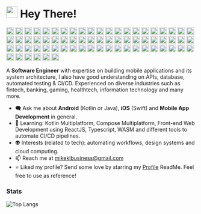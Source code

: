 <h1><img src="https://emojis.slackmojis.com/emojis/images/1643514588/5906/this-is-fine-fire.gif?1643514588" width="30"/> Hey There!</h1>

<p>
  <img src="https://img.shields.io/badge/android-%233DDC84.svg?style=for-the-badge&logo=android&logoColor=white" height="20px">
  <img src="https://img.shields.io/badge/kotlin-%237F52FF.svg?style=for-the-badge&logo=kotlin&logoColor=white" height="20px">
  <img src="https://custom-icon-badges.demolab.com/badge/java-%23f89820.svg?style=for-the-badge&logo=java&logoColor=white" height="20px">
  <img src="https://img.shields.io/badge/xml-%23767C52.svg?style=for-the-badge&logo=xml&logoColor=white" height="20px">
  <img src="https://img.shields.io/badge/ios-%23000000.svg?style=for-the-badge&logo=apple&logoColor=white" height="20px">
  <img src="https://img.shields.io/badge/swift-%23f05035.svg?style=for-the-badge&logo=swift&logoColor=white" height="20px">
  <img src="https://img.shields.io/badge/rust-%23b74103.svg?style=for-the-badge&logo=rust&logoColor=white" height="20px">
  <img src="https://img.shields.io/badge/dart-%230175C2.svg?style=for-the-badge&logo=dart&logoColor=white" height="20px">
  <img src="https://img.shields.io/badge/html5-%23E44D26.svg?style=for-the-badge&logo=html5&logoColor=white" height="20px">
  <img src="https://img.shields.io/badge/css3-%232664dde4.svg?style=for-the-badge&logo=css3&logoColor=white" height="20px">
  <img src="https://img.shields.io/badge/javascript-%23323330.svg?style=for-the-badge&logo=javascript&logoColor=%23F0DB4F" height="20px">
  <img src="https://img.shields.io/badge/jquery-%230769AD.svg?style=for-the-badge&logo=jquery&logoColor=white" height="20px">
  <img src="https://img.shields.io/badge/react-%2320232A.svg?style=for-the-badge&logo=react&logoColor=61DAFB" height="20px">
  <img src="https://img.shields.io/badge/typescript-%23007ACC.svg?style=for-the-badge&logo=typescript&logoColor=white" height="20px">
  <img src="https://img.shields.io/badge/vite-%23646CFF.svg?style=for-the-badge&logo=vite&logoColor=white" height="20px">
  <img src="https://img.shields.io/badge/svelte-%23aa1e1e.svg?style=for-the-badge&logo=svelte&logoColor=white" height="20px">
  <img src="https://img.shields.io/badge/htmx-%232C2D72.svg?style=for-the-badge&logo=htmx&logoColor=white" height="20px">
  <img src="https://img.shields.io/badge/markdown-%23000000.svg?style=for-the-badge&logo=markdown&logoColor=white" height="20px">
  <img src="https://img.shields.io/badge/-GraphQL-E10098?style=for-the-badge&logo=graphql&logoColor=white" height="20px">
  <img src="https://img.shields.io/badge/docker-%230095D5.svg?style=for-the-badge&logo=docker&logoColor=white" height="20px">
  <img src="https://img.shields.io/badge/prettier-%231A2C34.svg?style=for-the-badge&logo=prettier&logoColor=F7BA3E" height="20px">
  <img src="https://img.shields.io/badge/sonarlint-%23CB2029.svg?style=for-the-badge&logo=sonarlint&logoColor=white" height="20px">
  <img src="https://img.shields.io/badge/bash-%234EAA25.svg?style=for-the-badge&logo=gnubash&logoColor=white" height="20px">
  <img src="https://img.shields.io/badge/zsh-%23F15A24.svg?style=for-the-badge&logo=zsh&logoColor=white" height="20px">
  <img src="https://img.shields.io/badge/bun-%23000000.svg?style=for-the-badge&logo=bun&logoColor=white" height="20px">
  <img src="https://img.shields.io/badge/npm-%23CB3837.svg?style=for-the-badge&logo=npm&logoColor=white" height="20px">
  <img src="https://img.shields.io/badge/yarn-%232C8EBB.svg?style=for-the-badge&logo=yarn&logoColor=white" height="20px">
  <img src="https://img.shields.io/badge/chocolatey-%2380B5E3.svg?style=for-the-badge&logo=chocolatey&logoColor=white" height="20px">
  <img src="https://img.shields.io/badge/fastlane-%23E34563.svg?style=for-the-badge&logo=fastlane&logoColor=white" height="20px">
  <img src="https://img.shields.io/badge/yaml-%23CB171E.svg?style=for-the-badge&logo=yaml&logoColor=white" height="20px">
  <img src="https://custom-icon-badges.demolab.com/badge/microsoft%20azure-%23008AD7.svg?style=for-the-badge&logo=msazure&logoColor=white" height="20px">
  <img src="https://img.shields.io/badge/netlify-%23000000.svg?style=for-the-badge&logo=netlify&logoColor=00C7B7" height="20px">
  <img src="https://img.shields.io/badge/heroku-%236762a6.svg?style=for-the-badge&logo=heroku&logoColor=white" height="20px">
  <img src="https://img.shields.io/badge/digital%20ocean-%230080FF.svg?style=for-the-badge&logo=digitalocean&logoColor=white" height="20px">
  <img src="https://img.shields.io/badge/bitrise-%23683D87.svg?style=for-the-badge&logo=bitrise&logoColor=white" height="20px">
  <img src="https://img.shields.io/badge/google%20playstore-%234ea94b.svg?style=for-the-badge&logo=googleplay&logoColor=white" height="20px">
  <img src="https://img.shields.io/badge/appstore-%230484eb.svg?style=for-the-badge&logo=appstore&logoColor=white" height="20px">
  <img src="https://img.shields.io/badge/huawei%20appgallery-%23D4313E.svg?style=for-the-badge&logo=huawei&logoColor=white" height="20px">
  <img src="https://img.shields.io/badge/sass-%23C69.svg?style=for-the-badge&logo=sass&logoColor=white" height="20px">
  <img src="https://img.shields.io/badge/bootstrap-%23563d7c.svg?style=for-the-badge&logo=bootstrap&logoColor=white" height="20px">
  <img src="https://img.shields.io/badge/tailwindcss-%2338B2AC.svg?style=for-the-badge&logo=tailwind-css&logoColor=white" height="20px">
  <img src="https://img.shields.io/badge/hugo-hotpink.svg?style=for-the-badge&logo=hugo&logoColor=white" height="20px">
  <img src="https://img.shields.io/badge/flutter-%230095D5.svg?style=for-the-badge&logo=flutter&logoColor=white" height="20px">
  <img src="https://img.shields.io/badge/jetpack%20compose-%234ea94b.svg?style=for-the-badge&logo=jetpackcompose&logoColor=white" height="20px">
  <img src="https://img.shields.io/badge/swift%20ui-%23f05035.svg?style=for-the-badge&logo=swift&logoColor=white" height="20px">
  <img src="https://img.shields.io/badge/jira-%230052cc.svg?style=for-the-badge&logo=jira&logoColor=white" height="20px">
  <img src="https://img.shields.io/badge/confluence-%230052cc.svg?style=for-the-badge&logo=confluence&logoColor=white" height="20px">
  <img src="https://img.shields.io/badge/notion-%23000000.svg?style=for-the-badge&logo=notion&logoColor=white" height="20px">
  <img src="https://img.shields.io/badge/firebase-%23F6820D.svg?style=for-the-badge&logo=firebase&logoColor=white" height="20px">
  <img src="https://img.shields.io/badge/sqlite-%2307405e.svg?style=for-the-badge&logo=sqlite&logoColor=white" height="20px">
  <img src="https://img.shields.io/badge/postgres-%23316192.svg?style=for-the-badge&logo=postgresql&logoColor=white" height="20px">
  <img src="https://img.shields.io/badge/mysql-%2300758F.svg?style=for-the-badge&logo=mysql&logoColor=white" height="20px">
  <img src="https://img.shields.io/badge/MongoDB-%234ea94b.svg?style=for-the-badge&logo=mongodb&logoColor=white" height="20px">
  <img src="https://img.shields.io/badge/realm-%2339477F.svg?style=for-the-badge&logo=realm&logoColor=white" height="20px">
  <img src="https://img.shields.io/badge/supabase-%233ECF8E.svg?style=for-the-badge&logo=supabase&logoColor=white" height="20px">
  <img src="https://img.shields.io/badge/Gradle-02303A.svg?style=for-the-badge&logo=Gradle&logoColor=white" height="20px">
  <img src="https://img.shields.io/badge/Insomnia-%235b4bbb?style=for-the-badge&logo=insomnia&logoColor=white" height="20px">
  <img src="https://img.shields.io/badge/git-%23f1502f.svg?style=for-the-badge&logo=git&logoColor=white" height="20px">
  <img src="https://img.shields.io/badge/sourcetree-%230052cc.svg?style=for-the-badge&logo=sourcetree&logoColor=white" height="20px">
  <img src="https://img.shields.io/badge/github-%23000000.svg?style=for-the-badge&logo=github&logoColor=white" height="20px">
  <img src="https://img.shields.io/badge/bitbucket-%230052cc.svg?style=for-the-badge&logo=bitbucket&logoColor=white" height="20px">
  <img src="https://img.shields.io/badge/gitlab-%23e2432a?style=for-the-badge&logo=gitlab&logoColor=white" height="20px">
  <img src="https://img.shields.io/badge/subversion-%23829bcb.svg?style=for-the-badge&logo=subversion&logoColor=white" height="20px">
  <img src="https://img.shields.io/badge/Appium-4B275F?style=for-the-badge&logo=appium&logoColor=white" height="20px">
  <img src="https://img.shields.io/badge/codemagic-%231a43e4.svg?style=for-the-badge&logo=codemagic&logoColor=white" height="20px">
  <img src="https://img.shields.io/badge/copilot-%23000000.svg?style=for-the-badge&logo=githubcopilot&logoColor=white" height="20px">
  <img src="https://img.shields.io/badge/gemini-%23886FBF.svg?style=for-the-badge&logo=googlegemini&logoColor=white" height="20px">
  <img src="https://img.shields.io/badge/chatgpt-%2374aa9c.svg?style=for-the-badge&logo=openai&logoColor=white" height="20px">
  <img src="https://custom-icon-badges.demolab.com/badge/claude-%23b74103.svg?style=for-the-badge&logo=claude&logoColor=white" height="20px">
</p>

A **Software Engineer** with expertise on building mobile applications and its system architecture, I also have good understanding on APIs, database, automated testing & CI/CD. Experienced on diverse industries such as fintech, banking, gaming, healthtech, information technology and many more.

- 🗨️ Ask me about **Android** (Kotlin or Java), **iOS** (Swift) and **Mobile App Development** in general.
- 🚀 Learning: Kotlin Multiplatform, Compose Multiplatform, Front-end Web Development using ReactJS, Typescript, WASM  and different tools to automate CI/CD pipelines.
- 👽 Interests (related to tech): automating workflows, design systems and cloud computing.
- 📫 Reach me at mikeklbusiness@gmail.com
- ⭐ Liked my profile? Send some love by starring my [Profile](https://github.com/mikekpl/mikekpl) ReadMe. Feel free to use as reference!
  
### Stats

![Top Langs](https://github-readme-stats.vercel.app/api/top-langs/?username=mikekpl&layout=compact)

